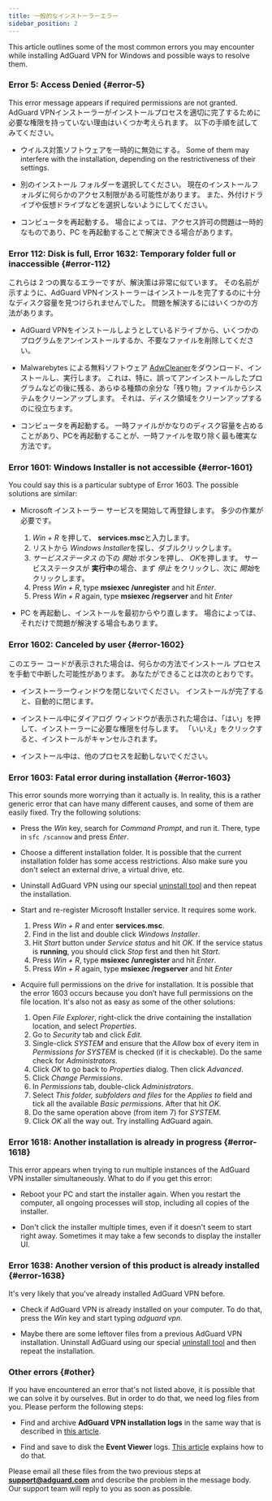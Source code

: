 ```yaml
---
title: 一般的なインストーラーエラー
sidebar_position: 2
---
```


This article outlines some of the most common errors you may encounter while installing AdGuard VPN for Windows and possible ways to resolve them.

### Error 5: Access Denied {#error-5}

This error message appears if required permissions are not granted. AdGuard VPNインストーラーがインストールプロセスを適切に完了するために必要な権限を持っていない理由はいくつか考えられます。 以下の手順を試してみてください。

- ウイルス対策ソフトウェアを一時的に無効にする。 Some of them may interfere with the installation, depending on the restrictiveness of their settings.

- 別のインストール フォルダーを選択してください。 現在のインストールフォルダに何らかのアクセス制限がある可能性があります。 また、外付けドライブや仮想ドライブなどを選択しないようにしてください。

- コンピュータを再起動する。 場合によっては、アクセス許可の問題は一時的なものであり、PC を再起動することで解決できる場合があります。

### Error 112: Disk is full, Error 1632: Temporary folder full or inaccessible {#error-112}

これらは 2 つの異なるエラーですが、解決策は非常に似ています。 その名前が示すように、AdGuard VPNインストーラーはインストールを完了するのに十分なディスク容量を見つけられませんでした。 問題を解決するにはいくつかの方法があります。

- AdGuard VPNをインストールしようとしているドライブから、いくつかのプログラムをアンインストールするか、不要なファイルを削除してください。

- Malwarebytes による無料ソフトウェア [AdwCleaner](http://www.bleepingcomputer.com/download/adwcleaner/)をダウンロード、インストールし、実行します。 これは、特に、誤ってアンインストールしたプログラムなどの後に残る、あらゆる種類の余分な「残り物」ファイルからシステムをクリーンアップします。 それは、ディスク領域をクリーンアップするのに役立ちます。

- コンピュータを再起動する。 一時ファイルがかなりのディスク容量を占めることがあり、PCを再起動することが、一時ファイルを取り除く最も確実な方法です。

### Error 1601: Windows Installer is not accessible {#error-1601}

You could say this is a particular subtype of Error 1603. The possible solutions are similar:

- Microsoft インストーラー サービスを開始して再登録します。 多少の作業が必要です。

    1. *Win + R* を押して、 **services.msc**と入力します。
    1. リストから *Windows Installer*を探し、ダブルクリックします。
    1. *サービスステータス* の下の *開始* ボタンを押し、 *OK*を押します。 サービスステータスが **実行中**の場合、まず *停止* をクリックし、次に *開始*をクリックします。
    1. Press *Win + R*, type **msiexec /unregister** and hit *Enter*.
    1. Press *Win + R* again, type **msiexec /regserver** and hit *Enter*

- PC を再起動し、インストールを最初からやり直します。 場合によっては、それだけで問題が解決する場合もあります。

### Error 1602: Canceled by user {#error-1602}

このエラー コードが表示された場合は、何らかの方法でインストール プロセスを手動で中断した可能性があります。 あなたができることは次のとおりです。

- インストーラーウィンドウを閉じないでください。 インストールが完了すると、自動的に閉じます。

- インストール中にダイアログ ウィンドウが表示された場合は、「はい」を押して、インストーラーに必要な権限を付与します。 「いいえ」をクリックすると、インストールがキャンセルされます。

- インストール中は、他のプロセスを起動しないでください。

### Error 1603: Fatal error during installation {#error-1603}

This error sounds more worrying than it actually is. In reality, this is a rather generic error that can have many different causes, and some of them are easily fixed. Try the following solutions:

- Press the *Win* key, search for *Command Prompt*, and run it. There, type in `sfc /scannow` and press *Enter*.

- Choose a different installation folder. It is possible that the current installation folder has some access restrictions. Also make sure you don't select an external drive, a virtual drive, etc.

- Uninstall AdGuard VPN using our special [uninstall tool](/adguard-vpn-for-windows/installation#advanced) and then repeat the installation.

- Start and re-register Microsoft Installer service. It requires some work.

    1. Press *Win + R* and enter **services.msc**.
    1. Find in the list and double click *Windows Installer*.
    1. Hit *Start* button under *Service status* and hit *OK*. If the service status is **running**, you should click *Stop* first and then hit *Start*.
    1. Press *Win + R*, type **msiexec /unregister** and hit *Enter*.
    1. Press *Win + R* again, type **msiexec /regserver** and hit *Enter*

- Acquire full permissions on the drive for installation. It is possible that the error 1603 occurs because you don’t have full permissions on the file location. It's also not as easy as some of the other solutions:

    1. Open *File Explorer*, right-click the drive containing the installation location, and select *Properties*.
    1. Go to *Security* tab and click *Edit*.
    1. Single-click *SYSTEM* and ensure that the *Allow* box of every item in *Permissions for SYSTEM* is checked (if it is checkable). Do the same check for *Administrators*.
    1. Click *OK* to go back to *Properties* dialog. Then click *Advanced*.
    1. Click *Change Permissions*.
    1. In *Permissions* tab, double-click *Administrators*.
    1. Select *This folder, subfolders and files* for the *Applies to* field and tick all the available *Basic permissions*. After that hit *OK*.
    1. Do the same operation above (from item 7) for *SYSTEM*.
    1. Click *OK* all the way out. Try installing AdGuard again.

### Error 1618: Another installation is already in progress {#error-1618}

This error appears when trying to run multiple instances of the AdGuard VPN installer simultaneously. What to do if you get this error:

- Reboot your PC and start the installer again. When you restart the computer, all ongoing processes will stop, including all copies of the installer.

- Don't click the installer multiple times, even if it doesn't seem to start right away. Sometimes it may take a few seconds to display the installer UI.

### Error 1638: Another version of this product is already installed {#error-1638}

It's very likely that you've already installed AdGuard VPN before.

- Check if AdGuard VPN is already installed on your computer. To do that, press the *Win* key and start typing *adguard vpn*.

- Maybe there are some leftover files from a previous AdGuard VPN installation. Uninstall AdGuard using our special [uninstall tool](/adguard-vpn-for-windows/installation#advanced) and then repeat the installation.

### Other errors {#other}

If you have encountered an error that's not listed above, it is possible that we can solve it by ourselves. But in order to do that, we need log files from you. Please perform the following steps:

- Find and archive **AdGuard VPN installation logs** in the same way that is described in [this article](https://adguard.com/kb/adguard-for-windows/solving-problems/installation-logs/).

- Find and save to disk the **Event Viewer** logs. [This article](https://adguard.com/kb/adguard-for-windows/solving-problems/system-logs/) explains how to do that.

Please email all these files from the two previous steps at **support@adguard.com** and describe the problem in the message body. Our support team will reply to you as soon as possible.
